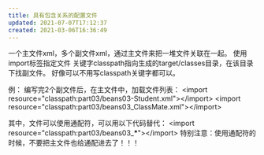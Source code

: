 ```yaml
---
title: 具有包含关系的配置文件
updated: 2021-07-07T17:12:37
created: 2021-03-06T16:36:49
---
```


一个主文件xml，多个副文件xml，通过主文件来把一堆文件关联在一起。
使用import标签指定文件
关键字classpath指向生成的target/classes目录，在该目录下找副文件。
好像可以不用写classpath关键字都可以。

例：
编写完2个副文件后，在主文件中，加载文件列表：
\<import resource="classpath:part03/beans03-Student.xml"\>\</import\>
\<import resource="classpath:part03/beans03_ClassMate.xml"\>\</import\>

其中，文件可以使用通配符，可以用以下代码替代：
\<import resource="classpath:part03/beans03\_**\***"\>\</import\>
特别注意：使用通配符的时候，不要把主文件也给通配进去了！！！

